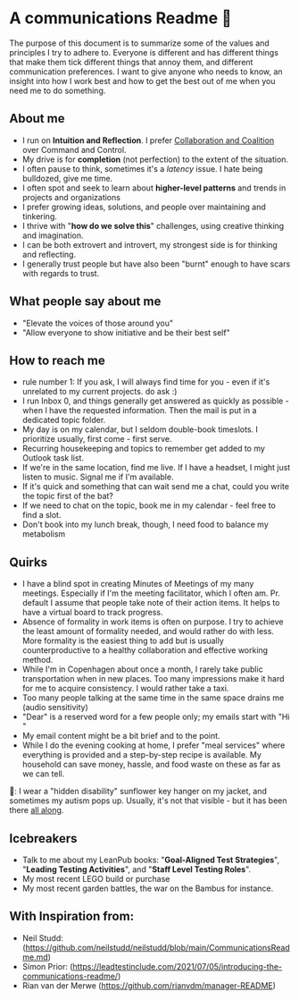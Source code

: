 # A communications Readme 👋
The purpose of this document is to summarize some of the values and principles I try to adhere to.
Everyone is different and has different things that make them tick different things that annoy them, and different communication preferences. I want to give anyone who needs to know, an insight into how I work best and how to get the best out of me when you need me to do something. 

## About me
- I run on **Intuition and Reflection**. I prefer [Collaboration and Coalition](https://qualityeng.substack.com/p/scales-of-collaboration?) over Command and Control.
- My drive is for **completion** (not perfection) to the extent of the situation.
- I often pause to think, sometimes it's a _latency_ issue. I hate being bulldozed, give me time.
- I often spot and seek to learn about **higher-level patterns** and trends in projects and organizations 
- I prefer growing ideas, solutions, and people over maintaining and tinkering.
- I thrive with "**how do we solve this**" challenges, using creative thinking and imagination.
- I can be both extrovert and introvert, my strongest side is for thinking and reflecting.
- I generally trust people but have also been "burnt" enough to have scars with regards to trust.
  
## What people say about me
- "Elevate the voices of those around you"
- "Allow everyone to show initiative and be their best self"
  
## How to reach me
- rule number 1: If you ask, I will always find time for you - even if it's unrelated to my current projects. do ask :)
- I run Inbox 0, and things generally get answered as quickly as possible - when I have the requested information. Then the mail is put in a dedicated topic folder.
- My day is on my calendar, but I seldom double-book timeslots. I prioritize usually, first come - first serve. 
- Recurring housekeeping and topics to remember get added to my Outlook task list.
- If we're in the same location, find me live. If I have a headset, I might just listen to music. Signal me if I'm available.
- If it's quick and something that can wait send me a chat, could you write the topic first of the bat?
- If we need to chat on the topic, book me in my calendar - feel free to find a slot.
- Don't book into my lunch break, though, I need food to balance my metabolism

## Quirks
- I have a blind spot in creating Minutes of Meetings of my many meetings. Especially if I'm the meeting facilitator, which I often am. Pr. default I assume that people take note of their action items. It helps to have a virtual board to track progress.
- Absence of formality in work items is often on purpose. I try to achieve the least amount of formality needed, and would rather do with less. More formality is the easiest thing to add but is usually counterproductive to a healthy collaboration and effective working method.
- While I'm in Copenhagen about once a month, I rarely take public transportation when in new places. Too many impressions make it hard for me to acquire consistency. I would rather take a taxi.
- Too many people talking at the same time in the same space drains me (audio sensitivity)
- "Dear" is a reserved word for a few people only; my emails start with "Hi <name>"
- My email content might be a bit brief and to the point.
- While I do the evening cooking at home, I prefer "meal services" where everything is provided and a step-by-step recipe is available. My household can save money, hassle, and food waste on these as far as we can tell.

🌻: I wear a "hidden disability" sunflower key hanger on my jacket, and sometimes my autism pops up. Usually, it's not that visible - but it has been there [all along](https://jlottosen.wordpress.com/2023/04/04/we-have-been-here-all-along/). 

## Icebreakers
- Talk to me about my LeanPub books: "**Goal-Aligned Test Strategies**", "**Leading Testing Activities**", and "**Staff Level Testing Roles**".
- My most recent LEGO build or purchase
- My most recent garden battles, the war on the Bambus for instance.

## With Inspiration from:
- Neil Studd: (https://github.com/neilstudd/neilstudd/blob/main/CommunicationsReadme.md)
- Simon Prior: (https://leadtestinclude.com/2021/07/05/introducing-the-communications-readme/)
- Rian van der Merwe (https://github.com/rianvdm/manager-README)
